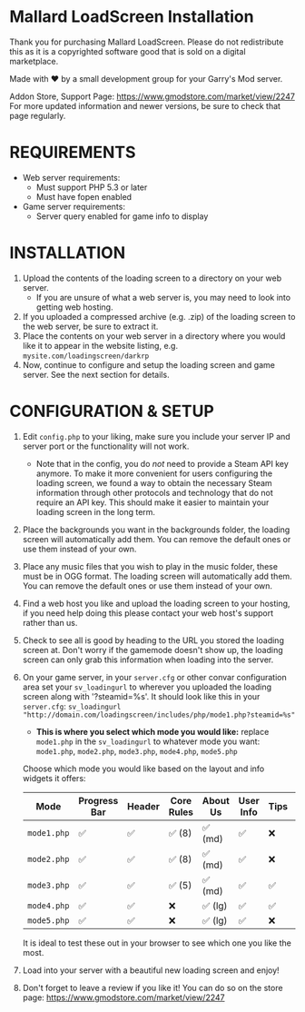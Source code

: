 # Mallard LoadScreen Installation
Thank you for purchasing Mallard LoadScreen. Please do not redistribute this as it is a copyrighted software good that is sold on
a digital marketplace.

Made with ♥ by a small development group for your Garry's Mod server.

Addon Store, Support Page: https://www.gmodstore.com/market/view/2247
For more updated information and newer versions, be sure to check that page regularly.

# REQUIREMENTS
- Web server requirements:
   - Must support PHP 5.3 or later
   - Must have fopen enabled
- Game server requirements:
   - Server query enabled for game info to display

# INSTALLATION
1. Upload the contents of the loading screen to a directory on your web server.
   - If you are unsure of what a web server is, you may need to look into getting web hosting.
2. If you uploaded a compressed archive (e.g. .zip) of the loading screen to the web server, be sure to extract it.
3. Place the contents on your web server in a directory where you would like it to appear in the website listing, e.g.
   `mysite.com/loadingscreen/darkrp`
4. Now, continue to configure and setup the loading screen and game server. See the next section for details.

# CONFIGURATION & SETUP
1. Edit `config.php` to your liking, make sure you include your server IP and server port or the functionality will not work.
    - Note that in the config, you do *not* need to provide a Steam API key anymore. To make it more convenient for users configuring
      the loading screen, we found a way to obtain the necessary Steam information through other protocols and technology that do not
      require an API key. This should make it easier to maintain your loading screen in the long term.

2. Place the backgrounds you want in the backgrounds folder, the loading screen will automatically add them. You can remove
   the default ones or use them instead of your own.

3. Place any music files that you wish to play in the music folder, these must be in OGG format. The loading screen will
   automatically add them. You can remove the default ones or use them instead of your own.

4. Find a web host you like and upload the loading screen to your hosting, if you need help doing this please contact your
   web host's support rather than us.

5. Check to see all is good by heading to the URL you stored the loading screen at. Don't worry if the gamemode doesn't show up,
   the loading screen can only grab this information when loading into the server.

6. On your game server, in your `server.cfg` or other convar configuration area set your `sv_loadingurl` to wherever you uploaded the loading screen along with
   '?steamid=%s'. It should look like this in your `server.cfg`:
   `sv_loadingurl "http://domain.com/loadingscreen/includes/php/mode1.php?steamid=%s"`
   - **This is where you select which mode you would like:** replace `mode1.php` in the `sv_loadingurl` to whatever mode you
   want: `mode1.php`, `mode2.php`, `mode3.php`, `mode4.php`, `mode5.php`

   Choose which mode you would like based on the layout and info widgets it offers:

   | Mode        | Progress Bar | Header | Core Rules | About Us | User Info | Tips | Server Info | 
   | ----------- | ------------ | ------ | ---------- | -------- | --------- | ---- | ----------- |
   | `mode1.php` | ✅          | ✅     | ✅ (8)    | ✅ (md)  | ✅       | ❌   | ❌         |
   | `mode2.php` | ✅          | ✅     | ✅ (8)    | ✅ (md)  | ✅       | ❌   | ❌         |
   | `mode3.php` | ✅          | ✅     | ✅ (5)    | ✅ (md)  | ✅       | ✅   | ✅         |
   | `mode4.php` | ✅          | ✅     | ❌        | ✅ (lg)  | ✅       | ✅   | ✅         |
   | `mode5.php` | ✅          | ✅     | ❌        | ✅ (lg)  | ✅       | ❌   | ✅         |

   It is ideal to test these out in your browser to see which one you like the most.

7. Load into your server with a beautiful new loading screen and enjoy!

8. Don't forget to leave a review if you like it! You can do so on the store page: https://www.gmodstore.com/market/view/2247